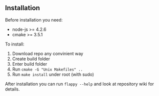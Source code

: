 ## Installation
Before installation you need:
* node-js >= 4.2.6
* cmake >= 3.5.1

To install:
1. Download repo any convinient way
2. Create build folder
3. Enter build folder
4. Run `cmake -G "Unix Makefiles" ..`
5. Run `make install` under root (with sudo)

After installation you can run `flappy --help` and look at repository wiki for
details.

